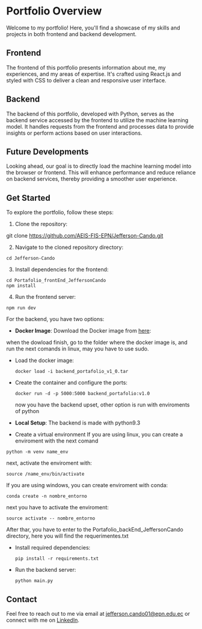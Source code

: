 

# Portfolio Overview

Welcome to my portfolio! Here, you'll find a showcase of my skills and projects in both frontend and backend development.

## Frontend

The frontend of this portfolio presents information about me, my experiences, and my areas of expertise. It's crafted using React.js and styled with CSS to deliver a clean and responsive user interface.

## Backend

The backend of this portfolio, developed with Python, serves as the backend service accessed by the frontend to utilize the machine learning model. It handles requests from the frontend and processes data to provide insights or perform actions based on user interactions.

## Future Developments

Looking ahead, our goal is to directly load the machine learning model into the browser or frontend. This will enhance performance and reduce reliance on backend services, thereby providing a smoother user experience.

## Get Started

To explore the portfolio, follow these steps:

1. Clone the repository:

git clone https://github.com/AEIS-FIS-EPN/Jefferson-Cando.git

2. Navigate to the cloned repository directory:
```
cd Jefferson-Cando
```



3. Install dependencies for the frontend:
```
cd Portafolio_frontEnd_JeffersonCando
npm install
```

4. Run the frontend server:

```
npm run dev
```

For the backend, you have two options:


- **Docker Image**: Download the Docker image from [here](https://epnecuador-my.sharepoint.com/:u:/g/personal/jefferson_cando01_epn_edu_ec/EXhFBnfl40dHracdBH2yPvYBjZswbVQtztwEPyD3jGWndA?e=Lf6elZ):

when the dowload finish, go to the folder where the docker image is, and run the next comands
in linux, may you have to use sudo.
- Load the docker image:
  ```
  docker load -i backend_portafolio_v1_0.tar
  ```
- Create the container and configure the ports:
  ```
  docker run -d -p 5000:5000 backend_portafolio:v1.0
  ```
  
  now you have the backend upset, other option is run with enviroments of python

- **Local Setup**: The backend is made with python9.3

- Create a virtual environment
If you are using linux, you can create a enviroment with the next comand
```
python -m venv name_env
```
next, activate the enviroment with:
```
source /name_env/bin/activate
```

If you are using windows, you can create enviroment with conda:
```
conda create -n nombre_entorno
```
next you have to activate the enviroment:
```
source activate -- nombre_entorno
```

After thar, you have to enter to the Portafolio_backEnd_JeffersonCando directory, here you will find the requerimentes.txt

- Install required dependencies:
  ```
  pip install -r requirements.txt
  ```
- Run the backend server:
  ```
  python main.py
  ```

## Contact


Feel free to reach out to me via email at jefferson.cando01@epn.edu.ec or connect with me on [LinkedIn](www.linkedin.com/in/jefferson-cando-790a38125).
